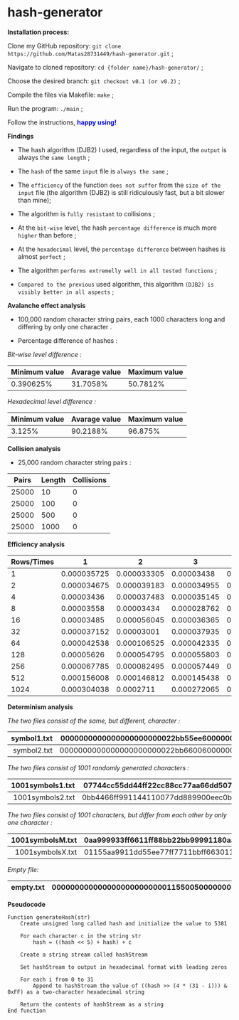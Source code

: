 # hash-generator

**Installation process:**

Clone my GitHub repository: `git clone https://github.com/Matas28731449/hash-generator.git` ;

Navigate to cloned repository: `cd {folder name}/hash-generator/` ;

Choose the desired branch: `git checkout v0.1 (or v0.2)` ;

Compile the files via Makefile: `make` ;

Run the program: `./main` ;

Follow the instructions, <b style="color: blue">happy using!</b>

**Findings**

- The hash algorithm (DJB2) I used, regardless of the input, the `output` is always the `same length` ;

- The `hash` of the same `input` file is `always the same` ;

- The `efficiency` of the function `does not suffer` from the `size of the input` file (the algorithm (DJB2) is still ridiculously fast, but a bit slower than mine);

- The algorithm is `fully resistant` to collisions ;

- At the `bit-wise` level, the hash `percentage difference` is much more `higher` than before ;

- At the `hexadecimal` level, the `percentage difference` between hashes is almost `perfect` ;

- The algorithm `performs extremelly well in all tested functions` ;

- `Compared to the previous` used algorithm, this algorithm `(DJB2) is visibly better in all aspects` ;

**Avalanche effect analysis**

- 100,000 random character string pairs, each 1000 characters long and differing by only one character .

- Percentage difference of hashes :
    
*Bit-wise level difference :*

| Minimum value | Avarage value | Maximum value |
|---------------|---------------|---------------|
| 0.390625%     | 31.7058%      | 50.7812%      |

*Hexadecimal level difference :*

| Minimum value | Avarage value | Maximum value |
|---------------|---------------|---------------|
| 3.125%        | 90.2188%      | 96.875%       |

**Collision analysis**

- 25,000 random character string pairs :

| Pairs | Length | Collisions |
|-------|--------|------------|
| 25000 | 10     | 0          |
| 25000 | 100    | 0          |
| 25000 | 500    | 0          |
| 25000 | 1000   | 0          |

**Efficiency analysis**

| Rows/Times | 1           | 2           | 3           | 4           | 5           | Avg. time  |
|------------|-------------|-------------|-------------|-------------|-------------|------------|
| 1          | 0.000035725 | 0.000033305 | 0.00003438  | 0.000035015 | 0.000034465 | 0.00003457 |
| 2          | 0.000034675 | 0.000039183 | 0.000034955 | 0.000033395 | 0.000035067 | 0.00020202 |
| 4          | 0.00003436  | 0.000037483 | 0.000035145 | 0.00003508  | 0.000034585 | 0.00003533 |
| 8          | 0.00003558  | 0.00003434  | 0.000028762 | 0.000035118 | 0.000034497 | 0.00003366 |
| 16         | 0.00003485  | 0.000056045 | 0.000036365 | 0.000036208 | 0.000029417 | 0.00003857 |
| 32         | 0.000037152 | 0.00003001  | 0.000037935 | 0.000038383 | 0.000037945 | 0.00003628 |
| 64         | 0.000042538 | 0.000106525 | 0.000042335 | 0.000044285 | 0.000042878 | 0.00005571 |
| 128        | 0.00005626  | 0.000054795 | 0.000055803 | 0.00005634  | 0.000055607 | 0.00005576 |
| 256        | 0.000067785 | 0.000082495 | 0.000057449 | 0.000084812 | 0.000086797 | 0.00007586 |
| 512        | 0.000156008 | 0.000146812 | 0.000145438 | 0.00014607  | 0.00014652  | 0.00014817 |
| 1024       | 0.000304038 | 0.0002711   | 0.000272065 | 0.000271907 | 0.000418733 | 0.00030756 |

**Determinism analysis**

*The two files consist of the same, but different, character :*

| symbol1.txt | 0000000000000000000000022bb55ee60000000000000000000000022bb55ee6 |
|------------:|------------------------------------------------------------------|
| symbol2.txt | 0000000000000000000000022bb660060000000000000000000000022bb66006 |

*The two files consist of 1001 randomly generated characters :*

| 1001symbols1.txt | 07744cc55dd44ff22cc88cc77aa66dd507744cc55dd44ff22cc88cc77aa66dd5 |
|-----------------:|------------------------------------------------------------------|
| 1001symbols2.txt | 0bb4466ff991144110077dd889900eec0bb4466ff991144110077dd889900eec |

*The two files consist of 1001 characters, but differ from each other by only one character :*

| 1001symbolsM.txt | 0aa999933ff6611ff88bb22bb99991180aa999933ff6611ff88bb22bb9999118 |
|-----------------:|------------------------------------------------------------------|
| 1001symbolsX.txt | 01155aa9911dd55ee77ff7711bbff66301155aa9911dd55ee77ff7711bbff663 |

*Empty file:*

| empty.txt | 0000000000000000000000000115500500000000000000000000000001155005 |
|----------:|------------------------------------------------------------------|

**Pseudocode**

```
Function generateHash(str)
    Create unsigned long called hash and initialize the value to 5381

    For each character c in the string str
        hash = ((hash << 5) + hash) + c

    Create a string stream called hashStream

    Set hashStream to output in hexadecimal format with leading zeros

    For each i from 0 to 31
        Append to hashStream the value of ((hash >> (4 * (31 - i))) & 0xFF) as a two-character hexadecimal string

    Return the contents of hashStream as a string
End function
```
